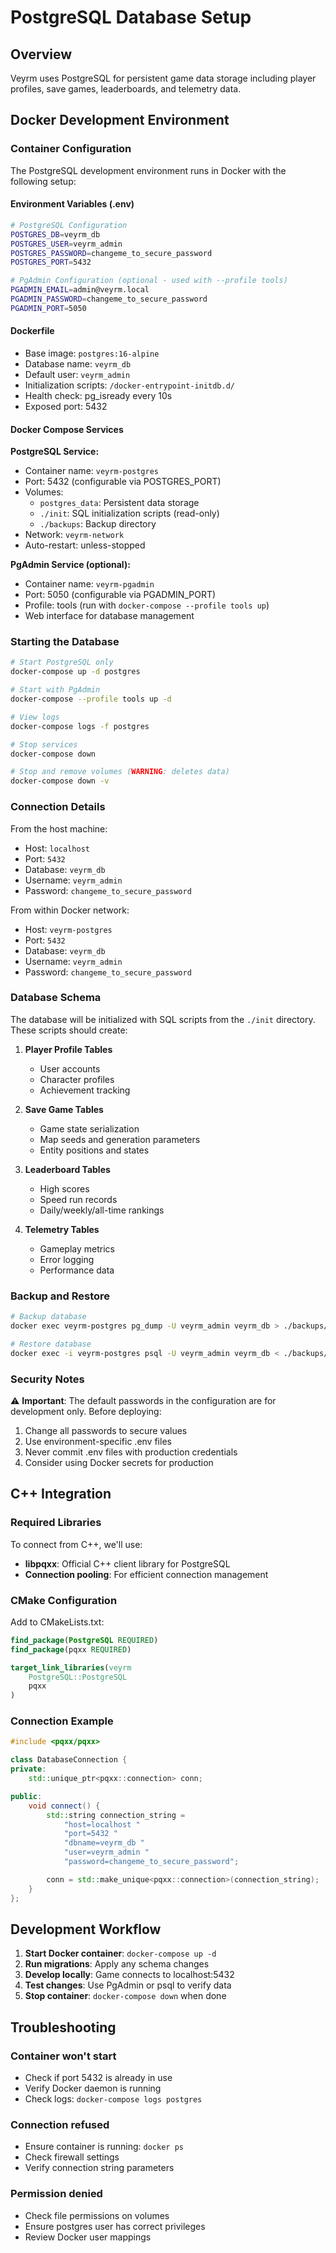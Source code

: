 # PostgreSQL Database Setup

## Overview

Veyrm uses PostgreSQL for persistent game data storage including player profiles, save games, leaderboards, and telemetry data.

## Docker Development Environment

### Container Configuration

The PostgreSQL development environment runs in Docker with the following setup:

#### Environment Variables (.env)

```bash
# PostgreSQL Configuration
POSTGRES_DB=veyrm_db
POSTGRES_USER=veyrm_admin
POSTGRES_PASSWORD=changeme_to_secure_password
POSTGRES_PORT=5432

# PgAdmin Configuration (optional - used with --profile tools)
PGADMIN_EMAIL=admin@veyrm.local
PGADMIN_PASSWORD=changeme_to_secure_password
PGADMIN_PORT=5050
```

#### Dockerfile

- Base image: `postgres:16-alpine`
- Database name: `veyrm_db`
- Default user: `veyrm_admin`
- Initialization scripts: `/docker-entrypoint-initdb.d/`
- Health check: pg_isready every 10s
- Exposed port: 5432

#### Docker Compose Services

**PostgreSQL Service:**

- Container name: `veyrm-postgres`
- Port: 5432 (configurable via POSTGRES_PORT)
- Volumes:
  - `postgres_data`: Persistent data storage
  - `./init`: SQL initialization scripts (read-only)
  - `./backups`: Backup directory
- Network: `veyrm-network`
- Auto-restart: unless-stopped

**PgAdmin Service (optional):**

- Container name: `veyrm-pgadmin`
- Port: 5050 (configurable via PGADMIN_PORT)
- Profile: tools (run with `docker-compose --profile tools up`)
- Web interface for database management

### Starting the Database

```bash
# Start PostgreSQL only
docker-compose up -d postgres

# Start with PgAdmin
docker-compose --profile tools up -d

# View logs
docker-compose logs -f postgres

# Stop services
docker-compose down

# Stop and remove volumes (WARNING: deletes data)
docker-compose down -v
```

### Connection Details

From the host machine:

- Host: `localhost`
- Port: `5432`
- Database: `veyrm_db`
- Username: `veyrm_admin`
- Password: `changeme_to_secure_password`

From within Docker network:

- Host: `veyrm-postgres`
- Port: `5432`
- Database: `veyrm_db`
- Username: `veyrm_admin`
- Password: `changeme_to_secure_password`

### Database Schema

The database will be initialized with SQL scripts from the `./init` directory. These scripts should create:

1. **Player Profile Tables**
   - User accounts
   - Character profiles
   - Achievement tracking

2. **Save Game Tables**
   - Game state serialization
   - Map seeds and generation parameters
   - Entity positions and states

3. **Leaderboard Tables**
   - High scores
   - Speed run records
   - Daily/weekly/all-time rankings

4. **Telemetry Tables**
   - Gameplay metrics
   - Error logging
   - Performance data

### Backup and Restore

```bash
# Backup database
docker exec veyrm-postgres pg_dump -U veyrm_admin veyrm_db > ./backups/backup_$(date +%Y%m%d_%H%M%S).sql

# Restore database
docker exec -i veyrm-postgres psql -U veyrm_admin veyrm_db < ./backups/backup_file.sql
```

### Security Notes

⚠️ **Important**: The default passwords in the configuration are for development only. Before deploying:

1. Change all passwords to secure values
2. Use environment-specific .env files
3. Never commit .env files with production credentials
4. Consider using Docker secrets for production

## C++ Integration

### Required Libraries

To connect from C++, we'll use:

- **libpqxx**: Official C++ client library for PostgreSQL
- **Connection pooling**: For efficient connection management

### CMake Configuration

Add to CMakeLists.txt:

```cmake
find_package(PostgreSQL REQUIRED)
find_package(pqxx REQUIRED)

target_link_libraries(veyrm
    PostgreSQL::PostgreSQL
    pqxx
)
```

### Connection Example

```cpp
#include <pqxx/pqxx>

class DatabaseConnection {
private:
    std::unique_ptr<pqxx::connection> conn;

public:
    void connect() {
        std::string connection_string =
            "host=localhost "
            "port=5432 "
            "dbname=veyrm_db "
            "user=veyrm_admin "
            "password=changeme_to_secure_password";

        conn = std::make_unique<pqxx::connection>(connection_string);
    }
};
```

## Development Workflow

1. **Start Docker container**: `docker-compose up -d`
2. **Run migrations**: Apply any schema changes
3. **Develop locally**: Game connects to localhost:5432
4. **Test changes**: Use PgAdmin or psql to verify data
5. **Stop container**: `docker-compose down` when done

## Troubleshooting

### Container won't start

- Check if port 5432 is already in use
- Verify Docker daemon is running
- Check logs: `docker-compose logs postgres`

### Connection refused

- Ensure container is running: `docker ps`
- Check firewall settings
- Verify connection string parameters

### Permission denied

- Check file permissions on volumes
- Ensure postgres user has correct privileges
- Review Docker user mappings
